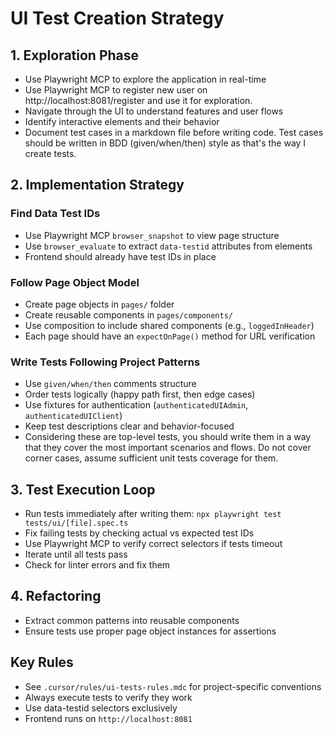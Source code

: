 # UI Test Creation Strategy

## 1. Exploration Phase
- Use Playwright MCP to explore the application in real-time
- Use Playwright MCP to register new user on http://localhost:8081/register and use it for exploration.
- Navigate through the UI to understand features and user flows
- Identify interactive elements and their behavior
- Document test cases in a markdown file before writing code. Test cases should be written in BDD (given/when/then) style as that's the way I create tests.

## 2. Implementation Strategy
### Find Data Test IDs
- Use Playwright MCP `browser_snapshot` to view page structure
- Use `browser_evaluate` to extract `data-testid` attributes from elements
- Frontend should already have test IDs in place

### Follow Page Object Model
- Create page objects in `pages/` folder
- Create reusable components in `pages/components/`
- Use composition to include shared components (e.g., `loggedInHeader`)
- Each page should have an `expectOnPage()` method for URL verification

### Write Tests Following Project Patterns
- Use `given/when/then` comments structure
- Order tests logically (happy path first, then edge cases)
- Use fixtures for authentication (`authenticatedUIAdmin`, `authenticatedUIClient`)
- Keep test descriptions clear and behavior-focused
- Considering these are top-level tests, you should write them in a way that they cover the most important scenarios and flows. Do not cover corner cases, assume sufficient unit tests coverage for them.

## 3. Test Execution Loop
- Run tests immediately after writing them: `npx playwright test tests/ui/[file].spec.ts`
- Fix failing tests by checking actual vs expected test IDs
- Use Playwright MCP to verify correct selectors if tests timeout
- Iterate until all tests pass
- Check for linter errors and fix them

## 4. Refactoring
- Extract common patterns into reusable components
- Ensure tests use proper page object instances for assertions

## Key Rules
- See `.cursor/rules/ui-tests-rules.mdc` for project-specific conventions
- Always execute tests to verify they work
- Use data-testid selectors exclusively
- Frontend runs on `http://localhost:8081`

